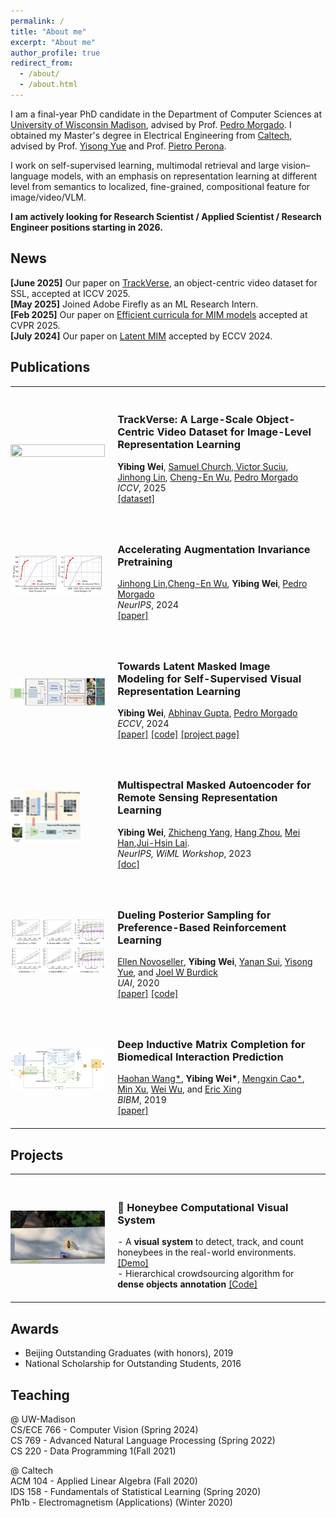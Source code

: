 ```yaml
---
permalink: /
title: "About me"
excerpt: "About me"
author_profile: true
redirect_from: 
  - /about/
  - /about.html
---
```


I am a final-year PhD candidate in the Department of Computer Sciences at [University of Wisconsin Madison](https://www.cs.wisc.edu), advised by Prof. [Pedro Morgado](https://pedro-morgado.github.io). I obtained my Master's degree in Electrical Engineering from [Caltech](https://www.ee.caltech.edu), advised by Prof. [Yisong Yue](http://www.yisongyue.com) and Prof. [Pietro Perona](https://www.eas.caltech.edu/people/perona). 

I work on self-supervised learning, multimodal retrieval and large vision–language models,  with an emphasis on representation learning at different level from semantics to localized, fine-grained, compositional feature for image/video/VLM.

**I am actively looking for Research Scientist / Applied Scientist / Research Engineer positions starting in 2026.**

<h2>News</h2>

**[June 2025]** Our paper on [TrackVerse](https://github.com/MMPLab/TrackVerse), an object-centric video dataset for SSL, accepted at ICCV 2025. <br/> 
**[May 2025]** Joined Adobe Firefly as an ML Research Intern. <br/> 
**[Feb 2025]** Our paper on [Efficient curricula for MIM models](https://arxiv.org/abs/2411.10685) accepted at CVPR 2025. <br/> 
**[July 2024]** Our paper on [Latent MIM](https://github.com/yibingwei-1/LatentMIM) accepted by ECCV 2024. <br/> 


<style>
table, td, th, tr {
   border: none!important;
   font-size: 14px;
}
</style>

<h2>Publications</h2>
<table cellspacing="0" cellpadding="0">
<tr>
<td style="padding:0px;width:30%;vertical-align:middle">
  <img src="../images/trackverse.gif" height="100%" width="100%" style="border-style: none">
</td>
<td style="padding:20px;width:70%;vertical-align:middle">  
  <h3>TrackVerse: A Large-Scale Object-Centric Video Dataset for Image-Level Representation Learning</h3>
  <b>Yibing Wei</b>, <a href="https://www.samdchurch.com">Samuel Church, <a href="https://www.linkedin.com/in/victorsuciu/"> Victor Suciu, <a href="https://scholar.google.com/citations?user=v4UwIYMAAAAJ&hl=en">Jinhong Lin</a>, <a href="https://cewu.github.io/">Cheng-En Wu</a>,  <a href="https://pedro-morgado.github.io/">Pedro Morgado</a>
  <br>
  <em>ICCV</em>, 2025
  <br>
  <div>
    <a href="https://github.com/MMPLab/TrackVerse">[dataset]</a>
  </div>  
</td>
</tr>
<tr>
<td style="padding:0px;width:30%;vertical-align:middle">
  <img src="../images/FASTCL.png" height="100%" width="100%" style="border-style: none">
</td>
<td style="padding:20px;width:70%;vertical-align:middle">  
  <h3>Accelerating Augmentation Invariance Pretraining</h3>
  <a href="https://scholar.google.com/citations?user=v4UwIYMAAAAJ&hl=en">Jinhong Lin</a>,<a href="https://cewu.github.io/">Cheng-En Wu</a>, <b>Yibing Wei</b>,  <a href="https://pedro-morgado.github.io/">Pedro Morgado</a>
  <br>
  <em>NeurIPS</em>, 2024
  <br>
  <div>
    <a href="https://arxiv.org/abs/2410.22364">[paper]</a>
  </div>  
</td>
</tr>
<tr>
<td style="padding:0px;width:30%;vertical-align:middle">
  <img src="../images/latentMIM.png" height="100%" width="100%" style="border-style: none">
</td>
<td style="padding:20px;width:70%;vertical-align:middle">  
  <h3>Towards Latent Masked Image Modeling for Self-Supervised
Visual Representation Learning</h3>
  <b>Yibing Wei</b>, <a href="http://www.cs.cmu.edu/~abhinavg/">Abhinav Gupta</a>,  <a href="https://pedro-morgado.github.io/">Pedro Morgado</a>
  <br>
  <em>ECCV</em>, 2024
  <br>
  <div>
    <a href="https://arxiv.org/pdf/2407.15837">[paper]</a>
    <a href="https://github.com/yibingwei-1/LatentMIM">[code]</a>
    <a href="https://yibingwei-1.github.io/projects/lmim/lmim.html">[project page]</a>
  </div>  
</td>
</tr>    
<tr>
<td style="padding:0px;width:30%;vertical-align:middle;horizontal-align:middle">
  <img src="../images/rsmmae.png" height="75%" width="75%" style="border-style: none">
</td>
<td style="padding:20px;width:70%;vertical-align:middle">  
  <h3>Multispectral Masked
Autoencoder for Remote Sensing Representation Learning</h3>
  <b>Yibing Wei</b>, <a href="https://www.linkedin.com/in/yangzc/">Zhicheng Yang</a>,  <a href="https://www.linkedin.com/in/hang-joey-zhou/">Hang Zhou</a>, <a href="https://www.linkedin.com/in/mei-han-a6b4b94/">Mei Han</a>,<a href="http://www.larry-lai.com/research.html">Jui-Hsin Lai</a>.
  <br>
  <em>NeurIPS, WiML Workshop</em>, 2023
  <br>
  <div>
    <a href="https://docs.google.com/document/d/138cEkhXigmRdgPSj2Z3rYQ5y3YBTjTWu/edit?usp=sharing&ouid=113584289323171282848&rtpof=true&sd=true">[doc]</a>
  </div>  
</td>
</tr>    
<tr>
<td style="padding:0px;width:30%;vertical-align:middle">
  <img src="../images/PRSL.jpg" height="100%" width="100%" style="border-style: none">
</td>
<td style="padding:20px;width:70%;vertical-align:middle">  
  <h3>Dueling Posterior Sampling for
Preference-Based Reinforcement Learning</h3>
  <a href="https://ernovoseller.github.io">Ellen Novoseller</a>, <b>Yibing Wei</b>,  <a href="https://yanansui.com">Yanan Sui</a>, <a href="http://www.yisongyue.com">Yisong Yue</a>, and <a href="https://www.eas.caltech.edu/people/jburdick">Joel W Burdick</a>
  <br>
  <em>UAI</em>, 2020
  <br>
  <div>
    <a href="https://arxiv.org/abs/1908.01289">[paper]</a> <a href="https://github.com/ernovoseller/DuelingPosteriorSampling">[code]</a>
  </div>  
</td>
</tr>    
<tr>
<td style="padding:0px;width:30%;vertical-align:middle">
  <img src="../images/DIMC.jpg" height="100%" width="100%" style="border-style: none">
</td>
<td style="padding:20px;width:70%;vertical-align:middle">  
  <h3>Deep Inductive Matrix Completion
for Biomedical Interaction Prediction</h3>
  <a href="https://haohanwang.github.io">Haohan Wang*</a>, <b>Yibing Wei*</b>, <a href="https://www.linkedin.com/in/mxin/">Mengxin Cao*</a>, <a href="https://scholars.cmu.edu/6103-min-xu">Min Xu</a>, <a href="">Wei Wu</a>, and <a href="https://www.cs.cmu.edu/~epxing/">Eric Xing</a>
  <br>
  <em>BIBM</em>, 2019
  <br>
  <div>
    <a href="https://ieeexplore.ieee.org/document/8983275">[paper]</a>
  </div>  
</td>
</tr>
</table>


<h2>Projects</h2>
<table cellspacing="0" cellpadding="0">
<tr>
<td style="padding:0px;width:30%;vertical-align:middle">
  <img src="../images/bee.jpg" height="100%" width="100%" style="border-style: none">
</td>
<td style="padding:20px;width:70%;vertical-align:middle">  
  <h3>🐝 Honeybee Computational Visual System</h3>
  - A <b>visual system</b> to detect, track, and count honeybees in the real-world environments. <a href="https://www.youtube.com/watch?v=e2AaZVANBX8">[Demo]</a> <br>
  - Hierarchical crowdsourcing algorithm for <b>dense objects annotation</b> 
    <a href="https://github.com/yibingwei-1/Caltech-Honeybee">[Code]</a>
</td>
</tr>
</table>


<h2>Awards</h2>

- Beijing Outstanding Graduates (with honors), 2019
- National Scholarship for Outstanding Students, 2016


<h2>Teaching</h2>

@ UW-Madison <br>
CS/ECE 766 - Computer Vision (Spring 2024) <br>
CS 769 - Advanced Natural Language Processing (Spring 2022)<br>
CS 220 - Data Programming 1(Fall 2021) 

@ Caltech<br>
ACM 104 - Applied Linear Algebra (Fall 2020) <br>
IDS 158 - Fundamentals of Statistical Learning (Spring 2020) <br>
Ph1b - Electromagnetism (Applications) (Winter 2020) <br>
